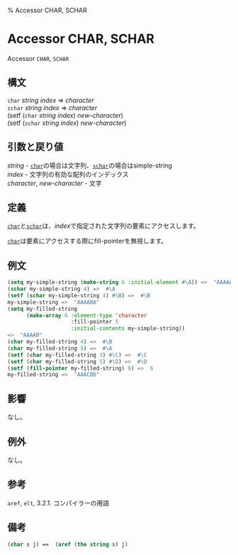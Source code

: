 % Accessor CHAR, SCHAR

# Accessor CHAR, SCHAR


Accessor `CHAR`, `SCHAR`


## 構文

`char` *string* *index* => *character*  
`schar` *string* *index* => *character*  
(setf (`char` *string* *index*) *new-character*)  
(setf (`schar` *string* *index*) *new-character*)


## 引数と戻り値

*string* - [`char`](16.2.char-accessor.html)の場合は文字列、[`schar`](16.2.char-accessor.html)の場合はsimple-string  
*index* - 文字列の有効な配列のインデックス  
*character*, *new-character* - 文字


## 定義

[`char`](16.2.char-accessor.html)と[`schar`](16.2.char-accessor.html)は、*index*で指定された文字列の要素にアクセスします。

[`char`](16.2.char-accessor.html)は要素にアクセスする際にfill-pointerを無視します。


## 例文

```lisp
(setq my-simple-string (make-string 6 :initial-element #\A)) =>  "AAAAAA"
(schar my-simple-string 4) =>  #\A
(setf (schar my-simple-string 4) #\B) =>  #\B
my-simple-string =>  "AAAABA"
(setq my-filled-string
      (make-array 6 :element-type 'character
                    :fill-pointer 5
                    :initial-contents my-simple-string))
=>  "AAAAB"
(char my-filled-string 4) =>  #\B
(char my-filled-string 5) =>  #\A
(setf (char my-filled-string 3) #\C) =>  #\C
(setf (char my-filled-string 5) #\D) =>  #\D
(setf (fill-pointer my-filled-string) 6) =>  6
my-filled-string =>  "AAACBD"
```


## 影響

なし。


## 例外

なし。


## 参考

`aref`, `elt`, 3.2.1. コンパイラーの用語


## 備考

```lisp
(char s j) ==  (aref (the string s) j)
```

